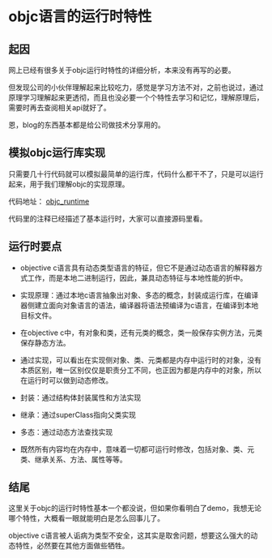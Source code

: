 # objc语言的运行时特性

## 起因

网上已经有很多关于objc运行时特性的详细分析，本来没有再写的必要。

但发现公司的小伙伴理解起来比较吃力，感觉是学习方法不对，之前也说过，通过原理学习理解起来更透彻，而且也没必要一个个特性去学习和记忆，理解原理后，需要时再去查阅相关api就好了。

恩，blog的东西基本都是给公司做技术分享用的。

## 模拟objc运行库实现

只需要几十行代码就可以模拟最简单的运行库，代码什么都干不了，只是可以运行起来，用于我们理解objc的实现原理。

代码地址： [objc_runtime](https://github.com/xuwening/code-snippet/tree/master/objc_runtime)

代码里的注释已经描述了基本运行时，大家可以直接源码里看。

## 运行时要点

* objective c语言具有动态类型语言的特征，但它不是通过动态语言的解释器方式工作，而是本地二进制运行，因此，兼具动态特征与本地性能的折中。

* 实现原理：通过本地c语言抽象出对象、多态的概念，封装成运行库，在编译器侧建立面向对象语言的语法，编译器将语法预编译为c语言，在编译到本地目标文件。

* 在objective c中，有对象和类，还有元类的概念，类一般保存实例方法，元类保存静态方法。

* 通过实现，可以看出在实现侧对象、类、元类都是内存中运行时的对象，没有本质区别，唯一区别仅仅是职责分工不同，也正因为都是内存中的对象，所以在运行时可以做到动态修改。

 *  封装：通过结构体封装属性和方法实现
 *  继承：通过superClass指向父类实现
 *  多态：通过动态方法查找实现

 
* 既然所有内容均在内存中，意味着一切都可运行时修改，包括对象、类、元类、继承关系、方法、属性等等。


## 结尾

这里关于objc的运行时特性基本一个都没说，但如果你看明白了demo，我想无论哪个特性，大概看一眼就能明白是怎么回事儿了。

objective c语言被人诟病为类型不安全，这其实是取舍问题，想要这么强大的动态特性，必然要在其他方面做些牺牲。



